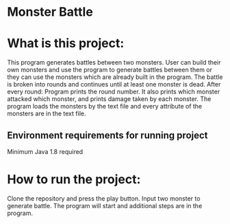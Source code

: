# Monster Battle
# What is this project: 
This program generates battles between two monsters. User can build their own monsters and use the program to generate battles between them
or they can use the monsters which are already built in the program. The battle is broken into rounds and continues until at least one
monster is dead. After every round: Program prints the round number. It also prints which monster attacked which monster, and prints damage 
taken by each monster. The program loads the monsters by the text file and every attribute of the monsters are in the text file. 

## Environment requirements for running project
Minimum Java 1.8 required

# How to run the project: 
Clone the repository and press the play button. Input two monster to generate battle. The program will start and additional steps are in the program.